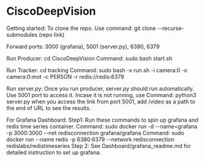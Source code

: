 # CiscoDeepVision

Getting started: 
To clone the repo. Use command:
git clone --recurse-submodules (repo link)

Forward ports: 3000 (grafana), 5001 (server.py), 6380, 6379

Run Producer:
cd CiscoDeepVision
Command: sudo bash start.sh

Run Tracker:
cd tracking
Command: sudo bash -x run.sh -i camera:0 -o camera:0:mot -c PERSON -r redis://redis:6379

Run server.py:
Once you run producer, server.py should run automatically.
Use 5001 port to access it.
Incase it is not running, use Command: python3 server.py
when you access the link from port 5001, add /video as a path to the end of URL to see the results.

For Grafana Dashboard:
Step1:
Run these commands to spin up grafana and redis time series container.
Command: sudo docker run -d --name=grafana -p 3000:3000 --net redisconnection grafana/grafana 
Command: sudo docker run --name redis -p 6380:6379 --network redisconnection redislabs/redistimeseries
Step 2:
See Dashboard/grafana_readme.md for detailed instruction to set up grafana.
